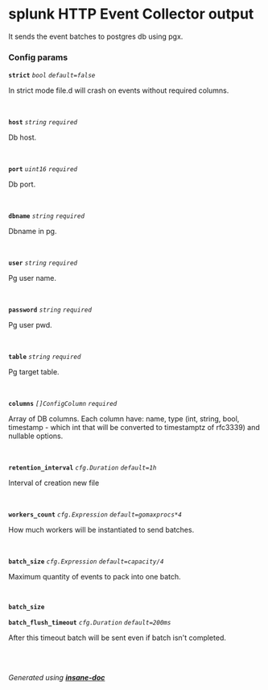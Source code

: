 # splunk HTTP Event Collector output
It sends the event batches to postgres db using pgx.

### Config params
**`strict`** *`bool`* *`default=false`* 

In strict mode file.d will crash on events without required columns.

<br>

**`host`** *`string`* *`required`* 

Db host.

<br>

**`port`** *`uint16`* *`required`* 

Db port.

<br>

**`dbname`** *`string`* *`required`* 

Dbname in pg.

<br>

**`user`** *`string`* *`required`* 

Pg user name.

<br>

**`password`** *`string`* *`required`* 

Pg user pwd.

<br>

**`table`** *`string`* *`required`* 

Pg target table.

<br>

**`columns`** *`[]ConfigColumn`* *`required`* 

Array of DB columns. Each column have:
name, type (int, string, bool, timestamp - which int that will be converted to timestamptz of rfc3339)
and nullable options.

<br>

**`retention_interval`** *`cfg.Duration`* *`default=1h`* 

Interval of creation new file

<br>

**`workers_count`** *`cfg.Expression`* *`default=gomaxprocs*4`* 

How much workers will be instantiated to send batches.

<br>

**`batch_size`** *`cfg.Expression`* *`default=capacity/4`* 

Maximum quantity of events to pack into one batch.

<br>

**`batch_size`** 
<br>

**`batch_flush_timeout`** *`cfg.Duration`* *`default=200ms`* 

After this timeout batch will be sent even if batch isn't completed.

<br>


<br>*Generated using [__insane-doc__](https://github.com/vitkovskii/insane-doc)*